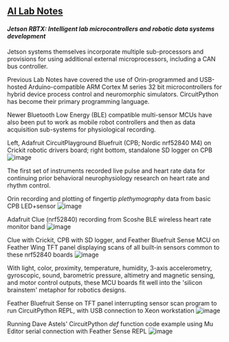 ## <u>AI Lab Notes</u>

#### ***Jetson RBTX: Intelligent lab microcontrollers and robotic data systems development***

Jetson systems themselves incorporate multiple sub-processors and provisions for using additional external microprocessors, including a CAN bus controller.

Previous Lab Notes have covered the use of Orin-programmed and USB-hosted Arduino-compatible ARM Cortex M series 32 bit microcontrollers for hybrid device process control and neuromorphic simulators. CircuitPython has become their primary programming language.

Newer Bluetooth Low Energy (BLE) compatible multi-sensor MCUs have also been put to work as mobile robot controllers and then as data acquisition sub-systems for physiological recording. 

Left, Adafruit CircuitPlayground Bluefruit (CPB; Nordic nrf52840 M4) on Crickit robotic drivers board; right bottom, standalone SD logger on CPB
![image](https://github.com/user-attachments/assets/1dbb6414-f6ad-43e0-a9c1-d8fb5c1c0a96)

The first set of instruments recorded live pulse and heart rate data for continuing prior behavioral neurophysiology research on heart rate and rhythm control.

Orin recording and plotting of fingertip *plethymography* data from basic CPB LED+sensor
![image](https://github.com/rtrelease/Jetson-Symbolics-Neuromorphics/assets/71346897/d1efbbcb-2319-44e4-9c71-8907daa23c82)

Adafruit Clue (nrf52840) recording from Scoshe BLE wireless heart rate monitor band
![image](https://github.com/user-attachments/assets/3ddc7a50-f78d-4304-9a2f-ce9941ac9323)

Clue with Crickit, CPB with SD logger, and Feather Bluefruit Sense MCU on Feather Wing TFT panel displaying scans of all built-in sensors common to these nrf52840 boards
![image](https://github.com/user-attachments/assets/eec72879-aad0-4d5b-964b-f24d917cf5af)

With light, color, proximity, temperature, humidity, 3-axis accelerometry, gyroscopic, sound,  barometric pressure, altimetry and magnetic sensing, and motor control outputs, these MCU boards fit well into the 'silicon brainstem' metaphor for robotics designs.


Feather Bluefruit Sense on TFT panel interrupting sensor scan program to run CircuitPython REPL, with USB connection to Xeon workstation
![image](https://github.com/user-attachments/assets/118db4b2-3700-4471-b921-f27358ad2074)


Running Dave Astels' CircuitPython *def* function code example using Mu Editor serial connection with Feather Sense REPL
![image](https://github.com/user-attachments/assets/1dc109ba-8c69-4c25-af16-e476cc8c37a7)



